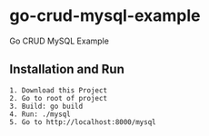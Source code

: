 # go-crud-mysql-example
Go CRUD MySQL Example

## Installation and Run
```
1. Download this Project
2. Go to root of project
3. Build: go build
4. Run: ./mysql
5. Go to http://localhost:8000/mysql
```
